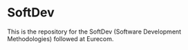 # SoftDev
This is the repository for the SoftDev (Software Development Methodologies) followed at Eurecom.
